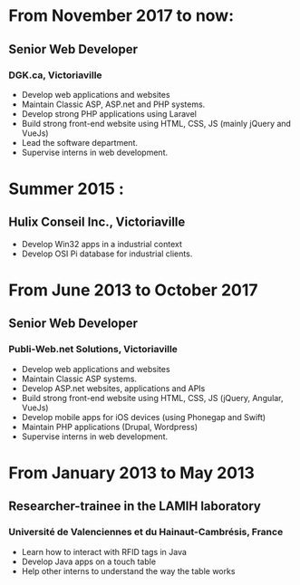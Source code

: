 # From November 2017 to now:

## Senior Web Developer

### DGK.ca, Victoriaville

- Develop web applications and websites
- Maintain Classic ASP, ASP.net and PHP systems.
- Develop strong PHP applications using Laravel
- Build strong front-end website using HTML, CSS, JS (mainly jQuery and VueJs)
- Lead the software department.
- Supervise interns in web development.

# Summer 2015 :

## Hulix Conseil Inc., Victoriaville

 - Develop Win32 apps in a industrial context
 - Develop OSI Pi database for industrial clients.
 
# From June 2013 to October 2017

## Senior Web Developer

### Publi-Web.net Solutions, Victoriaville

- Develop web applications and websites
- Maintain Classic ASP systems.
- Develop ASP.net websites, applications and APIs
- Build strong front-end website using HTML, CSS, JS (jQuery, Angular, VueJs)
- Develop mobile apps for iOS devices (using Phonegap and Swift)
- Maintain PHP applications (Drupal, Wordpress)
- Supervise interns in web development.

# From January 2013 to May 2013

## Researcher-trainee in the LAMIH laboratory

### Université de Valenciennes et du Hainaut-Cambrésis, France

- Learn how to interact with RFID tags in Java
- Develop Java apps on a touch table
- Help other interns to understand the way the table works
